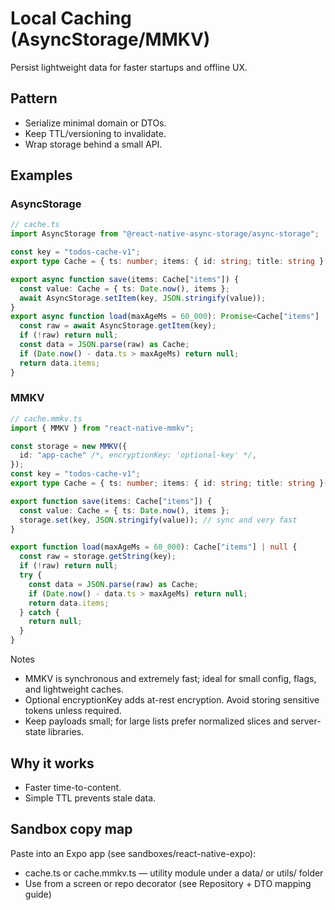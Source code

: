 # Local Caching (AsyncStorage/MMKV)

Persist lightweight data for faster startups and offline UX.

## Pattern

- Serialize minimal domain or DTOs.
- Keep TTL/versioning to invalidate.
- Wrap storage behind a small API.

## Examples

### AsyncStorage

```ts
// cache.ts
import AsyncStorage from "@react-native-async-storage/async-storage";

const key = "todos-cache-v1";
export type Cache = { ts: number; items: { id: string; title: string }[] };

export async function save(items: Cache["items"]) {
  const value: Cache = { ts: Date.now(), items };
  await AsyncStorage.setItem(key, JSON.stringify(value));
}
export async function load(maxAgeMs = 60_000): Promise<Cache["items"] | null> {
  const raw = await AsyncStorage.getItem(key);
  if (!raw) return null;
  const data = JSON.parse(raw) as Cache;
  if (Date.now() - data.ts > maxAgeMs) return null;
  return data.items;
}
```

### MMKV

```ts
// cache.mmkv.ts
import { MMKV } from "react-native-mmkv";

const storage = new MMKV({
  id: "app-cache" /*, encryptionKey: 'optional-key' */,
});
const key = "todos-cache-v1";
export type Cache = { ts: number; items: { id: string; title: string }[] };

export function save(items: Cache["items"]) {
  const value: Cache = { ts: Date.now(), items };
  storage.set(key, JSON.stringify(value)); // sync and very fast
}

export function load(maxAgeMs = 60_000): Cache["items"] | null {
  const raw = storage.getString(key);
  if (!raw) return null;
  try {
    const data = JSON.parse(raw) as Cache;
    if (Date.now() - data.ts > maxAgeMs) return null;
    return data.items;
  } catch {
    return null;
  }
}
```

Notes

- MMKV is synchronous and extremely fast; ideal for small config, flags, and lightweight caches.
- Optional encryptionKey adds at-rest encryption. Avoid storing sensitive tokens unless required.
- Keep payloads small; for large lists prefer normalized slices and server-state libraries.

## Why it works

- Faster time-to-content.
- Simple TTL prevents stale data.

## Sandbox copy map

Paste into an Expo app (see sandboxes/react-native-expo):

- cache.ts or cache.mmkv.ts — utility module under a data/ or utils/ folder
- Use from a screen or repo decorator (see Repository + DTO mapping guide)
